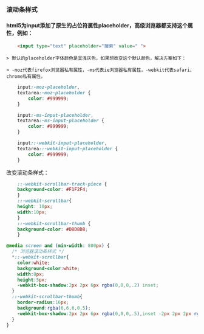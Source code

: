 ### 滚动条样式

   #### html5为input添加了原生的占位符属性placeholder，高级浏览器都支持这个属性，例如：
``` html
    <input type="text" placeholder="搜索" value=" ">
```
    > 默认的placeholder字体颜色是呈浅灰色，如果想改变这个默认颜色，解决方案如下：

    > -moz代表firefox浏览器私有属性，-ms代表ie浏览器私有属性，-webkit代表safari、chrome私有属性。
``` css
    input:-moz-placeholder,
    textarea:-moz-placeholder {
        color: #999999;
    }

    input:-ms-input-placeholder,
    textarea:-ms-input-placeholder {
        color: #999999;
    }

    input::-webkit-input-placeholder,
    textarea::-webkit-input-placeholder {
        color: #999999;
    }
```


改变滚动条样式：
``` css
    ::-webkit-scrollbar-track-piece {
    background-color: #F1F2F4;
    }
    ::-webkit-scrollbar{
    height: 10px;
    width:10px;
    }
    ::-webkit-scrollbar-thumb {
    background-color: #D8D8D8;
    }
```


```css
@media screen and (min-width: 800px) {
  /* 浏览器滚动条样式 */
  *::-webkit-scrollbar{
    color:white;
    background-color:white;
    width:8px;
    height:5px;
    -webkit-box-shadow:2px 2px 6px rgba(0,0,0,.2) inset;
  }
  ::-webkit-scrollbar-thumb{
    border-radius:16px;
    background:rgba(6,6,6,0.5);
    -webkit-box-shadow:2px 2px 6px rgba(0,0,0,.5),inset -2px 2px 2px rgba(204,204,204,0.1),inset 2px -2px 2px rgba(0,0,0,0.2);
  }
}
```